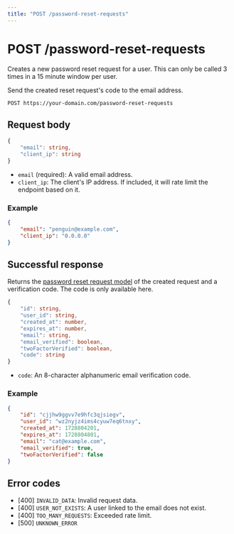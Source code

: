 ```yaml
---
title: "POST /password-reset-requests"
---
```


# POST /password-reset-requests

Creates a new password reset request for a user. This can only be called 3 times in a 15 minute window per user.

Send the created reset request's code to the email address.

```
POST https://your-domain.com/password-reset-requests
```

## Request body

```ts
{
    "email": string,
    "client_ip": string
}
```

- `email` (required): A valid email address.
- `client_ip`: The client's IP address. If included, it will rate limit the endpoint based on it.

### Example

```json
{
    "email": "penguin@example.com",
    "client_ip": "0.0.0.0"
}
```

## Successful response

Returns the [password reset request model](/api-reference/rest/models/password-reset-requests-request) of the created request and a verification code. The code is only available here.

```ts
{
    "id": string,
    "user_id": string,
    "created_at": number,
    "expires_at": number,
    "email": string,
    "email_verified": boolean,
    "twoFactorVerified": boolean,
    "code": string
}
```

- `code`: An 8-character alphanumeric email verification code.

### Example

```json
{
    "id": "cjjhw9ggvv7e9hfc3qjsiegv",
    "user_id": "wz2nyjz4ims4cyuw7eq6tnxy",
    "created_at": 1728804201,
    "expires_at": 1728804801,
    "email": "cat@example.com",
    "email_verified": true,
    "twoFactorVerified": false
}
```

## Error codes

- [400] `INVALID_DATA`: Invalid request data.
- [400] `USER_NOT_EXISTS`: A user linked to the email does not exist.
- [400] `TOO_MANY_REQUESTS`: Exceeded rate limit.
- [500] `UNKNOWN_ERROR`
